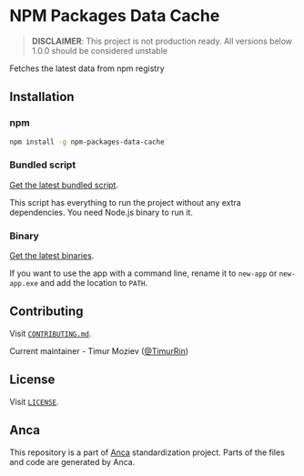 # NPM Packages Data Cache

> **DISCLAIMER**: This project is not production ready. All versions below 1.0.0 should be considered unstable

Fetches the latest data from npm registry

## Installation

### npm

```bash
npm install -g npm-packages-data-cache
```

### Bundled script

[Get the latest bundled script](https://github.com/cinnabar-forge/npm-packages-data-cache/releases/latest).

This script has everything to run the project without any extra dependencies. You need Node.js binary to run it.

### Binary

[Get the latest binaries](https://github.com/cinnabar-forge/npm-packages-data-cache/releases/latest).

If you want to use the app with a command line, rename it to `new-app` or `new-app.exe` and add the location to `PATH`.

## Contributing

Visit [`CONTRIBUTING.md`](CONTRIBUTING.md).

Current maintainer - Timur Moziev ([@TimurRin](https://github.com/TimurRin))

## License

Visit [`LICENSE`](LICENSE).

## Anca

This repository is a part of [Anca](https://github.com/cinnabar-forge/anca) standardization project. Parts of the files and code are generated by Anca.
